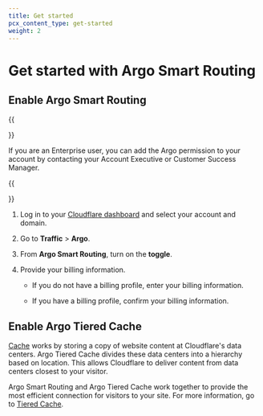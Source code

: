 ```yaml
---
title: Get started
pcx_content_type: get-started
weight: 2
---
```


# Get started with Argo Smart Routing

## Enable Argo Smart Routing

{{<Aside type="note">}}

If you are an Enterprise user, you can add the Argo permission to your account by contacting your Account Executive or Customer Success Manager.

{{</Aside>}}

1. Log in to your [Cloudflare dashboard](https://dash.cloudflare.com/) and select your account and domain.

1. Go to **Traffic** > **Argo**.

1. From **Argo Smart Routing**, turn on the **toggle**.

1. Provide your billing information.

   - If you do not have a billing profile, enter your billing information.

   - If you have a billing profile, confirm your billing information.

## Enable Argo Tiered Cache

[Cache](/cache/) works by storing a copy of website content at Cloudflare's data centers. Argo Tiered Cache divides these data centers into a hierarchy based on location. This allows Cloudflare to deliver content from data centers closest to your visitor.

Argo Smart Routing and Argo Tiered Cache work together to provide the most efficient connection for visitors to your site. For more information, go to [Tiered Cache](/cache/about/tiered-cache/).
